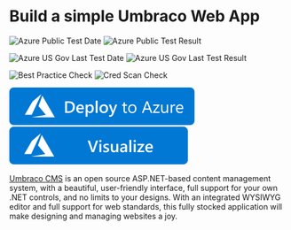# Build a simple Umbraco Web App 

![Azure Public Test Date](https://azurequickstartsservice.blob.core.windows.net/badges/umbraco-webapp-simple/PublicLastTestDate.svg)
![Azure Public Test Result](https://azurequickstartsservice.blob.core.windows.net/badges/umbraco-webapp-simple/PublicDeployment.svg)

![Azure US Gov Last Test Date](https://azurequickstartsservice.blob.core.windows.net/badges/umbraco-webapp-simple/FairfaxLastTestDate.svg)
![Azure US Gov Last Test Result](https://azurequickstartsservice.blob.core.windows.net/badges/umbraco-webapp-simple/FairfaxDeployment.svg)

![Best Practice Check](https://azurequickstartsservice.blob.core.windows.net/badges/umbraco-webapp-simple/BestPracticeResult.svg)
![Cred Scan Check](https://azurequickstartsservice.blob.core.windows.net/badges/umbraco-webapp-simple/CredScanResult.svg)

[![Deploy To Azure](https://raw.githubusercontent.com/Azure/azure-quickstart-templates/master/1-CONTRIBUTION-GUIDE/images/deploytoazure.svg?sanitize=true)]("https://portal.azure.com/#create/Microsoft.Template/uri/https%3A%2F%2Fraw.githubusercontent.com%2FAzure%2Fazure-quickstart-templates%2Fmaster%2Fumbraco-webapp-simple%2Fazuredeploy.json")  [![Visualize](https://raw.githubusercontent.com/Azure/azure-quickstart-templates/master/1-CONTRIBUTION-GUIDE/images/visualizebutton.svg?sanitize=true)]("http://armviz.io/#/?load=https%3A%2F%2Fraw.githubusercontent.com%2FAzure%2Fazure-quickstart-templates%2Fmaster%2Fumbraco-webapp-simple%2Fazuredeploy.json")
  


  


[Umbraco CMS](http://umbraco.org) is an open source ASP.NET-based content management system, with a beautiful, user-friendly interface, full support for your own .NET controls, and no limits to your designs. With an integrated WYSIWYG editor and full support for web standards, this fully stocked application will make designing and managing websites a joy.

